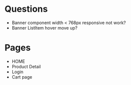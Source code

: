 # Questions

* Banner component width < 768px responsive not work?
* Banner ListItem hover move up?

# Pages
* HOME
* Product Detail
* Login
* Cart page
